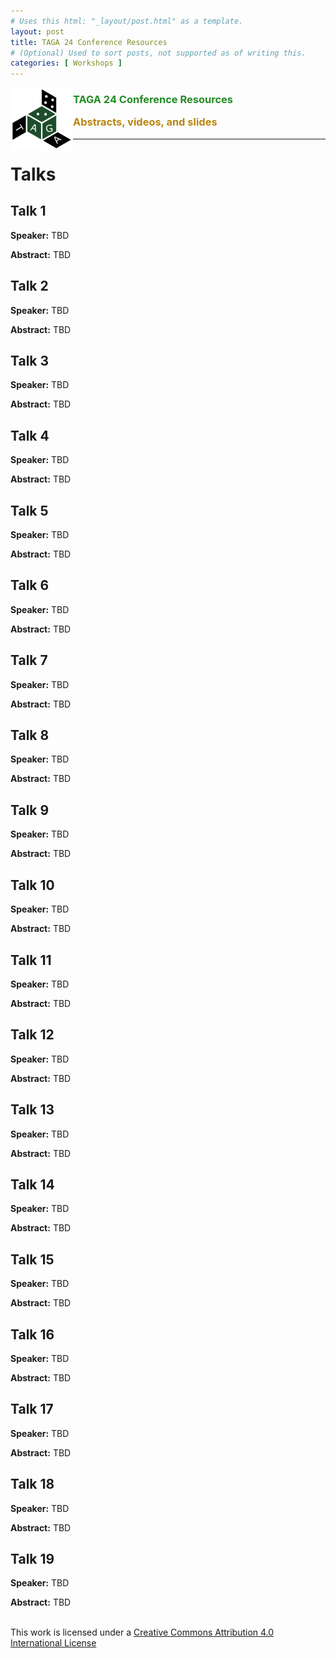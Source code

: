```yaml
---
# Uses this html: "_layout/post.html" as a template.
layout: post 
title: TAGA 24 Conference Resources
# (Optional) Used to sort posts, not supported as of writing this.
categories: [ Workshops ]
---
```


<img src="/uploads/images/TAGA_2024.png" width=100 align="left">
<H3><p style="color:ForestGreen"><i class='fas fa-chalkboard-teacher'></i> TAGA 24 Conference Resources</p>
<p style="color:DarkGoldenRod" >Abstracts, videos, and slides</p></H3>

 
---
# Talks

## Talk 1

**Speaker:**  TBD

**Abstract:** TBD

## Talk 2

**Speaker:**  TBD

**Abstract:** TBD

## Talk 3

**Speaker:**  TBD

**Abstract:** TBD

## Talk 4

**Speaker:**  TBD

**Abstract:** TBD

## Talk 5

**Speaker:**  TBD

**Abstract:** TBD

## Talk 6

**Speaker:**  TBD

**Abstract:** TBD

## Talk 7

**Speaker:**  TBD

**Abstract:** TBD

## Talk 8

**Speaker:**  TBD

**Abstract:** TBD

## Talk 9

**Speaker:**  TBD

**Abstract:** TBD

## Talk 10

**Speaker:**  TBD

**Abstract:** TBD

## Talk 11

**Speaker:**  TBD

**Abstract:** TBD


## Talk 12

**Speaker:**  TBD

**Abstract:** TBD

## Talk 13

**Speaker:**  TBD

**Abstract:** TBD

## Talk 14

**Speaker:**  TBD

**Abstract:** TBD

## Talk 15

**Speaker:**  TBD

**Abstract:** TBD

## Talk 16

**Speaker:**  TBD

**Abstract:** TBD

## Talk 17

**Speaker:**  TBD

**Abstract:** TBD

## Talk 18

**Speaker:**  TBD

**Abstract:** TBD

## Talk 19

**Speaker:**  TBD

**Abstract:** TBD


<!-- Example video embed snippet
<iframe width="560" height="315" src="https://www.youtube.com/embed/VqteyFC3M60?si=EbfzhFNSYzOr0RW4" title="YouTube video player" frameborder="0" allow="accelerometer; autoplay; clipboard-write; encrypted-media; gyroscope; picture-in-picture; web-share" referrerpolicy="strict-origin-when-cross-origin" allowfullscreen></iframe>
-->


<br/>This work is licensed under a <a rel="license" href="http://creativecommons.org/licenses/by/4.0/" target="_blank">Creative Commons Attribution 4.0 International License</a>